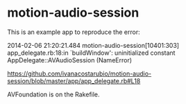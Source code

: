 motion-audio-session
====================


This is an example app to reproduce the error: 

2014-02-06 21:20:21.484 motion-audio-session[10401:303] app_delegate.rb:18:in `buildWindow': uninitialized constant AppDelegate::AVAudioSession (NameError)

https://github.com/ivanacostarubio/motion-audio-session/blob/master/app/app_delegate.rb#L18

AVFoundation is on the Rakefile.
